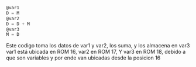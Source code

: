```asm
@var1
D = M
@var2
D = D + M
@var3
M = D
```

Este codigo toma los datos de var1 y var2, los suma, y los almacena en var3
var1 está ubicada en ROM 16, var2 en ROM 17, Y var3 en ROM 18, debido a que son variables y por ende van ubicadas desde la posicion 16